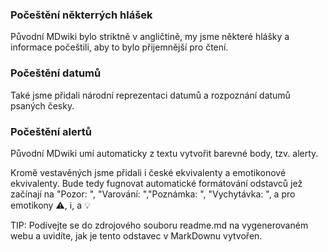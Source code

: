 ### Počeštění některrých hlášek

Původní MDwiki bylo striktně v angličtině, my jsme některé hlášky a informace počeštili, aby to bylo přijemnější pro čtení.

### Počeštění datumů

Také jsme přidali národní reprezentaci datumů a rozpoznání datumů psaných česky.


### Počeštění alertů

Původní MDwiki umí automaticky z textu vytvořit barevné body, tzv. alerty.

Kromě vestavěných jsme přidali i české ekvivalenty a emotikonové ekvivalenty. Bude tedy fugnovat automatické formátování odstavců jež začínají na "Pozor: ", "Varování: ","Poznámka: ", "Vychytávka: ", a pro emotikony ⚠️, ℹ️, a 💡

TIP: Podívejte se do zdrojového souboru readme.md na vygenerovaném webu a uvidíte, jak je tento odstavec v MarkDownu vytvořen.